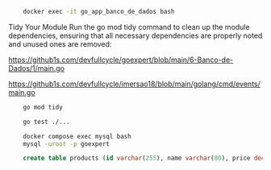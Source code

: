 ```bash
    docker exec -it go_app_banco_de_dados bash
```

Tidy Your Module
Run the go mod tidy command to clean up the module dependencies, ensuring that all necessary dependencies are properly noted and unused ones are removed:

https://github1s.com/devfullcycle/goexpert/blob/main/6-Banco-de-Dados/1/main.go

https://github1s.com/devfullcycle/imersao18/blob/main/golang/cmd/events/main.go

```bash
    go mod tidy
```

```bash
    go test ./...
```

```bash
    docker compose exec mysql bash
    mysql -uroot -p goexpert
```

```sql
    create table products (id varchar(255), name varchar(80), price decimal, primary key (id));
```